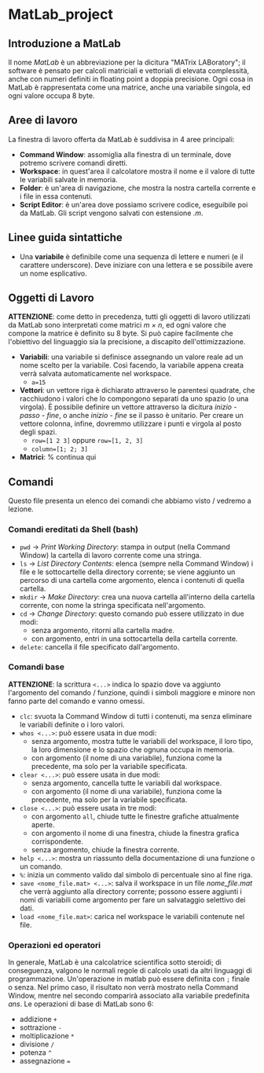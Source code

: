 # MatLab_project
## Introduzione a MatLab
Il nome *MatLab* è un abbreviazione per la dicitura "MATrix LABoratory"; il software è pensato per calcoli matriciali e vettoriali di elevata complessità, anche con numeri definiti in floating point a doppia precisione.
Ogni cosa in MatLab è rappresentata come una matrice, anche una variabile singola, ed ogni valore occupa 8 byte.
## Aree di lavoro
La finestra di lavoro offerta da MatLab è suddivisa in 4 aree principali:
- **Command Window**: assomiglia alla finestra di un terminale, dove potremo scrivere comandi diretti.
- **Workspace**: in quest'area il calcolatore mostra il nome e il valore di tutte le variabili salvate in memoria.
- **Folder**: è un'area di navigazione, che mostra la nostra cartella corrente e i file in essa contenuti.
- **Script Editor**: è un'area dove possiamo scrivere codice, eseguibile poi da MatLab. Gli script vengono salvati con estensione *.m*.
## Linee guida sintattiche
- Una **variabile** è definibile come una sequenza di lettere e numeri (e il carattere underscore). Deve iniziare con una lettera e se possibile avere un nome esplicativo.
## Oggetti di Lavoro
**ATTENZIONE**: come detto in precedenza, tutti gli oggetti di lavoro utilizzati da MatLab sono interpretati come matrici *m × n*, ed ogni valore che compone la matrice è definito su 8 byte. Si può capire facilmente che l'obiettivo del linguaggio sia la precisione, a discapito dell'ottimizzazione.
- **Variabili**: una variabile si definisce assegnando un valore reale ad un nome scelto per la variabile. Così facendo, la variabile appena creata verrà salvata automaticamente nel workspace.
  - `a=15`
- **Vettori**: un vettore riga è dichiarato attraverso le parentesi quadrate, che racchiudono i valori che lo compongono separati da uno spazio (o una virgola). È possibile definire un vettore attraverso la dicitura *inizio - passo - fine*, o anche *inizio - fine* se il passo è unitario.
Per creare un vettore colonna, infine, dovremmo utilizzare i punti e virgola al posto degli spazi.
  - `row=[1 2 3]` oppure `row=[1, 2, 3]`
  - `column=[1; 2; 3]`
- **Matrici**: % continua qui
## Comandi
Questo file presenta un elenco dei comandi che abbiamo visto / vedremo a lezione.
### Comandi ereditati da Shell (bash)
- `pwd` → *Print Working Directory*: stampa in output (nella Command Window) la cartella di lavoro corrente come una stringa.
- `ls` → *List Directory Contents*: elenca (sempre nella Command Window) i file e le sottocartelle della directory corrente; se viene aggiunto un percorso di una cartella come argomento, elenca i contenuti di quella cartella.
- `mkdir` → *Make Directory*: crea una nuova cartella all'interno della cartella corrente, con nome la stringa specificata nell'argomento.
- `cd` → *Change Directory*: questo comando può essere utilizzato in due modi:
  - senza argomento, ritorni alla cartella madre.
  - con argomento, entri in una sottocartella della cartella corrente.
- `delete`: cancella il file specificato dall'argomento.
### Comandi base
**ATTENZIONE**: la scrittura `<...>` indica lo spazio dove va aggiunto l'argomento del comando / funzione, quindi i simboli maggiore e minore non fanno parte del comando e vanno omessi.
- `clc`: svuota la Command Window di tutti i contenuti, ma senza eliminare le variabili definite o i loro valori.
- `whos <...>`: può essere usata in due modi:
  - senza argomento, mostra tutte le variabili del workspace, il loro tipo, la loro dimensione e lo spazio che ognuna occupa in memoria.
  - con argomento (il nome di una variabile), funziona come la precedente, ma solo per la variabile specificata.
- `clear <...>`: può essere usata in due modi:
  - senza argomento, cancella tutte le variabili dal workspace.
  - con argomento (il nome di una variabile), funziona come la precedente, ma solo per la variabile specificata.
- `close <...>`: può essere usata in tre modi:
  - con argomento `all`, chiude tutte le finestre grafiche attualmente aperte.
  - con argomento il nome di una finestra, chiude la finestra grafica corrispondente.
  - senza argomento, chiude la finestra corrente.
- `help <...>`: mostra un riassunto della documentazione di una funzione o un comando.
- `%`: inizia un commento valido dal simbolo di percentuale sino al fine riga.
- `save <nome_file.mat> <...>`: salva il workspace in un file *nome_file.mat* che verrà aggiunto alla directory corrente; possono essere aggiunti i nomi di variabili come argomento per fare un salvataggio selettivo dei dati.
- `load <nome_file.mat>`: carica nel workspace le variabili contenute nel file.
### Operazioni ed operatori
In generale, MatLab è una calcolatrice scientifica sotto steroidi; di conseguenza, valgono le normali regole di calcolo usati da altri linguaggi di programmazione.
Un'operazione in matlab può essere definita con `;` finale o senza. Nel primo caso, il risultato non verrà mostrato nella Command Window, mentre nel secondo comparirà associato alla variabile predefinita *ans*.
Le operazioni di base di MatLab sono 6:
- addizione `+`
- sottrazione `-`
- moltiplicazione `*`
- divisione `/`
- potenza `^`
- assegnazione `=`
